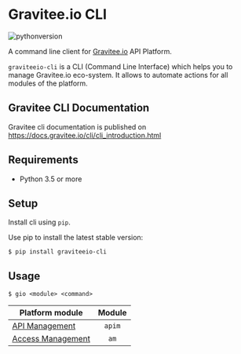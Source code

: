 # Gravitee.io CLI

![pythonversion](https://img.shields.io/badge/python-3-brightgreen.svg?logo=Python&style=for-the-badge)

A command line client for [Gravitee.io](https://gravitee.io/) API Platform.

``graviteeio-cli`` is a CLI (Command Line Interface) which helps you to manage Gravitee.io eco-system.
It allows to automate actions for all modules of the platform.

## Gravitee CLI Documentation

Gravitee cli documentation is published on https://docs.gravitee.io/cli/cli_introduction.html

## Requirements

* Python 3.5 or more

## Setup


Install cli using `pip`.

Use pip to install the latest stable version:

```console
$ pip install graviteeio-cli
```

## Usage

```console
$ gio <module> <command>
```

| Platform module                              | Module           |
| -------------------------------------------- |:----------------:|
| [API Management](https://docs.gravitee.io/cli/reference/am/cli_am_overview.html)      | `apim`           |
| [Access Management](https://docs.gravitee.io/cli/reference/apim/cli_apim_overview.html)     | `am`             |

